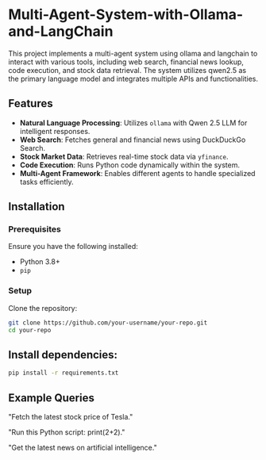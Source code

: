 # Multi-Agent-System-with-Ollama-and-LangChain
This project implements a multi-agent system using ollama and langchain to interact with various tools, including web search, financial news lookup, code execution, and stock data retrieval. The system utilizes qwen2.5 as the primary language model and integrates multiple APIs and functionalities.

## Features

- **Natural Language Processing**: Utilizes `ollama` with Qwen 2.5 LLM for intelligent responses.  
- **Web Search**: Fetches general and financial news using DuckDuckGo Search.  
- **Stock Market Data**: Retrieves real-time stock data via `yfinance`.  
- **Code Execution**: Runs Python code dynamically within the system.  
- **Multi-Agent Framework**: Enables different agents to handle specialized tasks efficiently.  

## Installation

### Prerequisites

Ensure you have the following installed:  

- Python 3.8+  
- `pip`  

### Setup

Clone the repository:  
```sh
git clone https://github.com/your-username/your-repo.git
cd your-repo
```

## Install dependencies:

```sh
pip install -r requirements.txt
```

## Example Queries
"Fetch the latest stock price of Tesla."

"Run this Python script: print(2+2)."

"Get the latest news on artificial intelligence."



